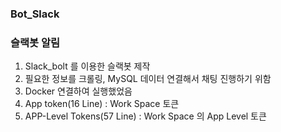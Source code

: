 ### Bot_Slack

### 슬랙봇 알림

1. Slack_bolt 를 이용한 슬랙봇 제작
2. 필요한 정보를 크롤링, MySQL 데이터 연결해서 채팅 진행하기 위함
3. Docker 연결하여 실행했었음
4. App token(16 Line) : Work Space 토큰
5. APP-Level Tokens(57 Line) : Work Space 의 App Level 토큰
